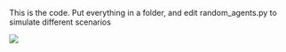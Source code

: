 This is the code. Put everything in a folder, and edit random_agents.py to  
simulate different scenarios

![](agent_b.gif)
